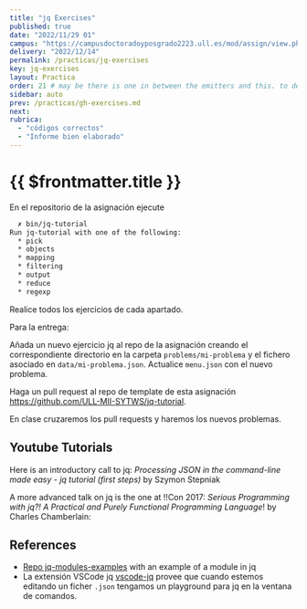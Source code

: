 ```yaml
---
title: "jq Exercises"
published: true
date: "2022/11/29 01"
campus: "https://campusdoctoradoyposgrado2223.ull.es/mod/assign/view.php?id=35670"
delivery: "2022/12/14"
permalink: /practicas/jq-exercises
key: jq-exercises
layout: Practica
order: 21 # may be there is one in between the emitters and this. to decide
sidebar: auto
prev: /practicas/gh-exercises.md
next: 
rubrica:
  - "códigos correctos"
  - "Informe bien elaborado"
---
```


# {{ $frontmatter.title }}


En el repositorio de la asignación ejecute 

```bash
  ✗ bin/jq-tutorial
Run jq-tutorial with one of the following:
  * pick
  * objects
  * mapping
  * filtering
  * output
  * reduce
  * regexp
```

Realice todos los ejercicios de cada apartado.

Para la entrega:

Añada un nuevo ejercicio jq al repo de la asignación creando el  correspondiente directorio en la carpeta `problems/mi-problema` y el fichero asociado en `data/mi-problema.json`. Actualice `menu.json` con el nuevo problema.

Haga un pull request al repo de template de esta asignación <https://github.com/ULL-MII-SYTWS/jq-tutorial>.

En clase cruzaremos los pull requests y haremos los nuevos problemas.

## Youtube Tutorials

Here is an introductory call to jq: *Processing JSON in the command-line made easy - jq tutorial (first steps)* by Szymon Stepniak

<youtube id="FSn_38gDvzM"></youtube>

A more advanced talk on jq is the one at !!Con 2017: *Serious Programming with jq?! A Practical and Purely Functional Programming Language*! by Charles Chamberlain:

<youtube id="https://youtu.be/PS_9pyIASvQ"></youtube>

## References

* [Repo jq-modules-examples](https://github.com/ULL-MII-SYTWS/jq-modules-example) with an example of a module in jq
* La extensión VSCode jq [vscode-jq](https://marketplace.visualstudio.com/items?itemName=dandric.vscode-jq) provee que cuando estemos editando un ficher `.json` tengamos un playground para jq en la ventana de comandos.
